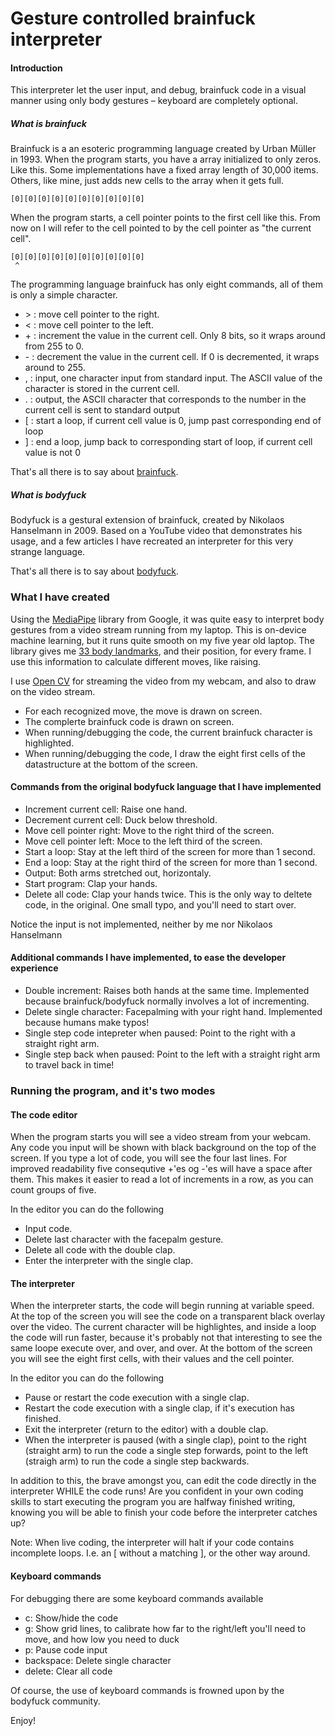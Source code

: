# Gesture controlled brainfuck interpreter

#### Introduction

This interpreter let the user input, and debug, brainfuck code in a visual manner using only body gestures – keyboard are completely optional.

##### What is brainfuck

Brainfuck is a an esoteric programming language created by Urban Müller in 1993. When the program starts, you have a array initialized to only zeros. Like this. Some implementations have a fixed array length of 30,000 items. Others, like mine, just adds new cells to the array when it gets full.

```
[0][0][0][0][0][0][0][0][0][0]
```

When the program starts, a cell pointer points to the first cell like this. From now on I will refer to the cell pointed to by the cell pointer as "the current cell".

```
[0][0][0][0][0][0][0][0][0][0]
 ^
```

The programming language brainfuck has only eight commands, all of them is only a simple character.

-   \> : move cell pointer to the right.
-   < : move cell pointer to the left.
-   \+ : increment the value in the current cell. Only 8 bits, so it wraps around from 255 to 0.
-   \- : decrement the value in the current cell. If 0 is decremented, it wraps around to 255.
-   , : input, one character input from standard input. The ASCII value of the character is stored in the current cell.
-   . : output, the ASCII character that corresponds to the number in the current cell is sent to standard output
-   \[ : start a loop, if current cell value is 0, jump past corresponding end of loop
-   \] : end a loop, jump back to corresponding start of loop, if current cell value is not 0

That's all there is to say about [brainfuck](https://esolangs.org/wiki/Brainfuck).

##### What is bodyfuck

Bodyfuck is a gestural extension of brainfuck, created by Nikolaos Hanselmann in 2009. Based on a YouTube video that demonstrates his usage, and a few articles I have recreated an interpreter for this very strange language.

That's all there is to say about [bodyfuck](https://esolangs.org/wiki/Bodyfuck).

### What I have created

Using the [MediaPipe](https://developers.google.com/mediapipe) library from Google, it was quite easy to interpret body gestures from a video stream running from my laptop. This is on-device machine learning, but it runs quite smooth on my five year old laptop. The library gives me [33 body landmarks](https://developers.google.com/mediapipe/solutions/vision/pose_landmarker), and their position, for every frame. I use this information to calculate different moves, like raising.

I use [Open CV](https://opencv.org/) for streaming the video from my webcam, and also to draw on the video stream.

-   For each recognized move, the move is drawn on screen.
-   The complerte brainfuck code is drawn on screen.
-   When running/debugging the code, the current brainfuck character is highlighted.
-   When running/debugging the code, I draw the eight first cells of the datastructure at the bottom of the screen.

#### Commands from the original bodyfuck language that I have implemented

-   Increment current cell: Raise one hand.
-   Decrement current cell: Duck below threshold.
-   Move cell pointer right: Move to the right third of the screen.
-   Move cell pointer left: Moce to the left third of the screen.
-   Start a loop: Stay at the left third of the screen for more than 1 second.
-   End a loop: Stay at the right third of the screen for more than 1 second.
-   Output: Both arms stretched out, horizontaly.
-   Start program: Clap your hands.
-   Delete all code: Clap your hands twice. This is the only way to deltete code, in the original. One small typo, and you'll need to start over.

Notice the input is not implemented, neither by me nor Nikolaos Hanselmann

#### Additional commands I have implemented, to ease the developer experience

-   Double increment: Raises both hands at the same time. Implemented because brainfuck/bodyfuck normally involves a lot of incrementing.
-   Delete single character: Facepalming with your right hand. Implemented because humans make typos!
-   Single step code intepreter when paused: Point to the right with a straight right arm.
-	Single step back when paused: Point to the left with a straight right arm to travel back in time!

### Running the program, and it's two modes

#### The code editor

When the program starts you will see a video stream from your webcam. Any code you input will be shown with black background on the top of the screen. If you type a lot of code, you will see the four last lines. For improved readability five consequtive +'es og -'es will have a space after them. This makes it easier to read a lot of increments in a row, as you can count groups of five.

In the editor you can do the following

-   Input code.
-   Delete last character with the facepalm gesture.
-   Delete all code with the double clap.
-   Enter the interpreter with the single clap.

#### The interpreter

When the interpreter starts, the code will begin running at variable speed. At the top of the screen you will see the code on a transparent black overlay over the video. The current character will be highlightes, and inside a loop the code will run faster, because it's probably not that interesting to see the same loope execute over, and over, and over. At the bottom of the screen you will see the eight first cells, with their values and the cell pointer.

In the editor you can do the following

-   Pause or restart the code execution with a single clap.
-   Restart the code execution with a single clap, if it's execution has finished.
-   Exit the interpreter (return to the editor) with a double clap.
-   When the interpreter is paused (with a single clap), point to the right (straight arm) to run the code a single step forwards, point to the left (straigh arm) to run the code a single step backwards.

In addition to this, the brave amongst you, can edit the code directly in the interpreter WHILE the code runs! Are you confident in your own coding skills to start executing the program you are halfway finished writing, knowing you will be able to finish your code before the interpreter catches up?

Note: When live coding, the interpreter will halt if your code contains incomplete loops. I.e. an \[ without a matching \], or the other way around.

#### Keyboard commands

For debugging there are some keyboard commands available

-   c: Show/hide the code
-   g: Show grid lines, to calibrate how far to the right/left you'll need to move, and how low you need to duck
-   p: Pause code input
-   backspace: Delete single character
-   delete: Clear all code

Of course, the use of keyboard commands is frowned upon by the bodyfuck community.

Enjoy!
